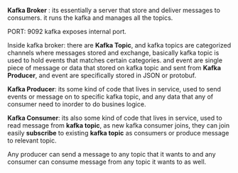 **Kafka Broker** : its essentially a server that store and deliver messages to consumers. it runs the kafka and manages all the topics.

PORT: 9092 kafka exposes internal port.

Inside kafka broker: there are **Kafka Topic**, and kafka topics are categorized channels where messages stored and exchange, basically kafka topic is used to hold events that matches certain categories.
and event are single piece of message or data that stored on kafka topic and sent from **Kafka Producer**, and event are specifically stored in JSON or protobuf.

**Kafka Producer**: its some kind of code that lives in service, used to send events or message on to specific kafka topic, and any data that any of consumer need to inorder to do busines logice.


**Kafka Consumer**: its also some kind of code that lives in service, used to read message from **kafka topic**, as new kafka consumer joins, they can join easily **subscribe** to existing **kafka topic** as consumers or produce message to relevant topic.


Any producer can send a message to any topic that it wants to and any consumer can consume message from any topic it wants to as well.


